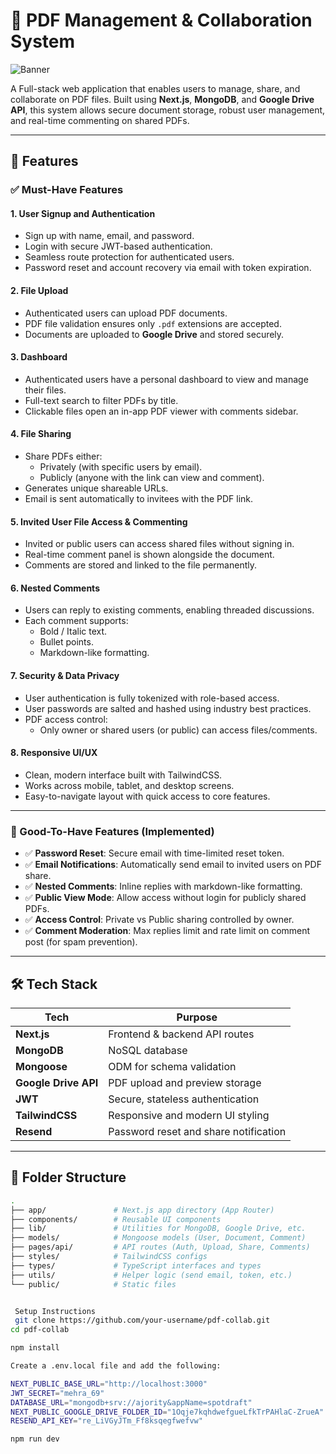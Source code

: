 # 📄 PDF Management & Collaboration System

![Banner](https://your-image-link.com/banner.png)

A Full-stack web application that enables users to manage, share, and collaborate on PDF files. Built using **Next.js**, **MongoDB**, and **Google Drive API**, this system allows secure document storage, robust user management, and real-time commenting on shared PDFs.

---

## 🚀 Features

### ✅ Must-Have Features

#### 1. User Signup and Authentication
- Sign up with name, email, and password.
- Login with secure JWT-based authentication.
- Seamless route protection for authenticated users.
- Password reset and account recovery via email with token expiration.

#### 2. File Upload
- Authenticated users can upload PDF documents.
- PDF file validation ensures only `.pdf` extensions are accepted.
- Documents are uploaded to **Google Drive** and stored securely.

#### 3. Dashboard
- Authenticated users have a personal dashboard to view and manage their files.
- Full-text search to filter PDFs by title.
- Clickable files open an in-app PDF viewer with comments sidebar.

#### 4. File Sharing
- Share PDFs either:
  - Privately (with specific users by email).
  - Publicly (anyone with the link can view and comment).
- Generates unique shareable URLs.
- Email is sent automatically to invitees with the PDF link.

#### 5. Invited User File Access & Commenting
- Invited or public users can access shared files without signing in.
- Real-time comment panel is shown alongside the document.
- Comments are stored and linked to the file permanently.

#### 6. Nested Comments
- Users can reply to existing comments, enabling threaded discussions.
- Each comment supports:
  - Bold / Italic text.
  - Bullet points.
  - Markdown-like formatting.

#### 7. Security & Data Privacy
- User authentication is fully tokenized with role-based access.
- User passwords are salted and hashed using industry best practices.
- PDF access control:
  - Only owner or shared users (or public) can access files/comments.

#### 8. Responsive UI/UX
- Clean, modern interface built with TailwindCSS.
- Works across mobile, tablet, and desktop screens.
- Easy-to-navigate layout with quick access to core features.

---

### 🌟 Good-To-Have Features (Implemented)

- ✅ **Password Reset**: Secure email with time-limited reset token.
- ✅ **Email Notifications**: Automatically send email to invited users on PDF share.
- ✅ **Nested Comments**: Inline replies with markdown-like formatting.
- ✅ **Public View Mode**: Allow access without login for publicly shared PDFs.
- ✅ **Access Control**: Private vs Public sharing controlled by owner.
- ✅ **Comment Moderation**: Max replies limit and rate limit on comment post (for spam prevention).

---

## 🛠️ Tech Stack

| Tech                 | Purpose                                |
|----------------------|----------------------------------------|
| **Next.js**          | Frontend & backend API routes          |
| **MongoDB**          | NoSQL database                         |
| **Mongoose**         | ODM for schema validation              |
| **Google Drive API** | PDF upload and preview storage         |
| **JWT**              | Secure, stateless authentication       |
| **TailwindCSS**      | Responsive and modern UI styling       |
| **Resend**           | Password reset and share notification  |

---

## 📂 Folder Structure

```bash
.
├── app/               # Next.js app directory (App Router)
├── components/        # Reusable UI components
├── lib/               # Utilities for MongoDB, Google Drive, etc.
├── models/            # Mongoose models (User, Document, Comment)
├── pages/api/         # API routes (Auth, Upload, Share, Comments)
├── styles/            # TailwindCSS configs
├── types/             # TypeScript interfaces and types
├── utils/             # Helper logic (send email, token, etc.)
└── public/            # Static files


 Setup Instructions
 git clone https://github.com/your-username/pdf-collab.git
cd pdf-collab

npm install

Create a .env.local file and add the following:

NEXT_PUBLIC_BASE_URL="http://localhost:3000"
JWT_SECRET="mehra_69"
DATABASE_URL="mongodb+srv://ajority&appName=spotdraft"
NEXT_PUBLIC_GOOGLE_DRIVE_FOLDER_ID="1Oqje7kqhdwefgueLfkTrPAHlaC-ZrueA"
RESEND_API_KEY="re_LiVGyJTm_Ff8ksqegfwefvw"

npm run dev
